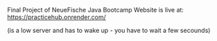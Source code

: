 Final Project of NeueFische Java Bootcamp
Website is live at:
https://practicehub.onrender.com/

(is a low server and has to wake up - you have to wait a few secounds)
